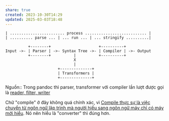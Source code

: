 ```yaml
---
share: true
created: 2023-10-30T14:29
updated: 2025-03-03T18:48
---
```

```
| ........................ process ........................... |
| .......... parse ... | ... run ... | ... stringify ..........|

          +--------+                     +----------+
Input ->- | Parser | ->- Syntax Tree ->- | Compiler | ->- Output
          +--------+          |          +----------+
                              X
                              |
                       +--------------+
                       | Transformers |
                       +--------------+
```
Nguồn:: 
Trong pandoc thì parser, transformer với compiler lần lượt được gọi là [reader, filter, writer](../Pandoc/Reader%20bi%E1%BA%BFn%20v%C4%83n%20b%E1%BA%A3n%20th%C3%A0nh%20c%C3%A2y%20c%C3%BA%20ph%C3%A1p,%20filter%20bi%E1%BA%BFn%20%C4%91%E1%BB%95i%20c%C3%A2y%20c%C3%BA%20ph%C3%A1p,%20writer%20bi%E1%BA%BFn%20c%C3%A2y%20c%C3%BA%20ph%C3%A1p%20th%C3%A0nh%20v%C4%83n%20b%E1%BA%A3n.md)

Chữ "compile" ở đây không quá chính xác, vì [Compile thực sự là việc chuyển từ ngôn ngữ lập trình mà người hiểu sang ngôn ngữ máy chỉ có máy mới hiểu](../../../../../%E2%9C%8D%EF%B8%8FL%E1%BA%ADp%20tr%C3%ACnh/Kh%C3%A1i%20ni%E1%BB%87m%20c%C6%A1%20b%E1%BA%A3n%20v%C3%A0%20nguy%C3%AAn%20l%C3%BD%20l%E1%BA%ADp%20tr%C3%ACnh/Ki%E1%BB%83u%20v%C3%A0%20vi%E1%BB%87c%20th%E1%BB%B1c%20thi/Compile%20time%20l%C3%A0%20l%C3%BAc%20chuy%E1%BB%83n%20t%E1%BB%AB%20ng%C3%B4n%20ng%E1%BB%AF%20l%E1%BA%ADp%20tr%C3%ACnh%20m%C3%A0%20ng%C6%B0%E1%BB%9Di%20hi%E1%BB%83u%20sang%20ng%C3%B4n%20ng%E1%BB%AF%20m%C3%A1y%20ch%E1%BB%89%20c%C3%B3%20m%C3%A1y%20m%E1%BB%9Bi%20hi%E1%BB%83u.%20Runtime%20l%C3%A0%20l%C3%BAc%20m%C3%A1y%20ch%E1%BA%A1y%20m%C3%A3%20m%C3%A1y.md). Nó nên hiểu là "converter" thì đúng hơn.